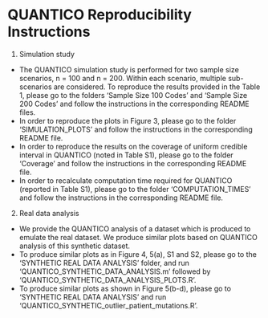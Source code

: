 # QUANTICO Reproducibility Instructions

1. Simulation study
* The QUANTICO simulation study is performed for two sample size scenarios, n = 100 and n = 200. Within each scenario, multiple sub-scenarios are considered. To reproduce the results provided in the Table 1, please go to the folders ‘Sample Size 100 Codes’ and ‘Sample Size 200 Codes’ and follow the instructions in the corresponding README files.
* In order to reproduce the plots in Figure 3, please go to the folder ‘SIMULATION_PLOTS’ and follow the instructions in the corresponding README file.
* In order to reproduce the results on the coverage of uniform credible interval in QUANTICO (noted in Table S1), please go to the folder ‘Coverage’ and follow the instructions in the corresponding README file.
* In order to recalculate computation time required for QUANTICO (reported in Table S1), please go to the folder ‘COMPUTATION_TIMES’ and follow the instructions in the corresponding README file.

2. Real data analysis
* We provide the QUANTICO analysis of a dataset which is produced to emulate the real dataset. We produce similar plots based on QUANTICO analysis of this synthetic dataset.
* To produce similar plots as in Figure 4, 5(a), S1 and S2, please go to the ‘SYNTHETIC REAL DATA ANALYSIS’ folder, and run ‘QUANTICO_SYNTHETIC_DATA_ANALYSIS.m’ followed by ‘QUANTICO_SYNTHETIC_DATA_ANALYSIS_PLOTS.R’.
* To produce similar plots as shown in Figure 5(b-d), please go to ‘SYNTHETIC REAL DATA ANALYSIS’ and run ‘QUANTICO_SYNTHETIC_outlier_patient_mutations.R’.
